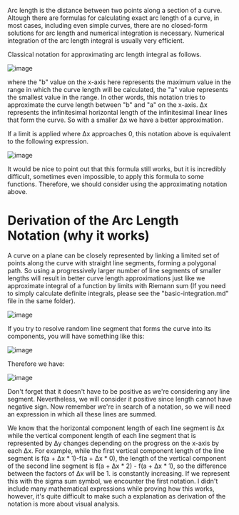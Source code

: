 Arc length is the distance between two points along a section of a curve. Altough there are formulas for calculating exact arc length of a curve, in most cases, including even simple curves, there are no closed-form solutions for arc length and numerical integration is necessary. Numerical integration of the arc length integral is usually very efficient.

Classical notation for approximating arc length integral as follows.

![image](https://github.com/user-attachments/assets/5897185b-929b-4df5-a2c9-f92dfd6969dd)

where the "b" value on the x-axis here represents the maximum value in the range in which the curve length will be calculated, the "a" value represents the smallest value in the range. In other words, this notation tries to approximate the curve length between "b" and "a" on the x-axis. Δx represents the infinitesimal horizontal length of the infinitesimal linear lines that form the curve. So with a smaller Δx we have a better approximation.

If a limit is applied where Δx approaches 0, this notation above is equivalent to the following expression.

![image](https://github.com/user-attachments/assets/07fb3d88-ce59-4cfc-9d28-034ebdb2aaa5)

It would be nice to point out that this formula still works, but it is incredibly difficult, sometimes even impossible, to apply this formula to some functions.
Therefore, we should consider using the approximating notation above.

# Derivation of the Arc Length Notation (why it works)
A curve on a plane can be closely represented by linking a limited set of points along the curve with straight line segments, forming a polygonal path.
So using a progressively larger number of line segments of smaller lengths will result in better curve length approximations just like we approximate integral of a function by limits with Riemann sum (If you need to simply calculate definite integrals, please see the "basic-integration.md" file in the same folder).

![image](https://github.com/user-attachments/assets/b8ea9b8a-c52e-4cef-b41a-27951cf72182)

If you try to resolve random line segment that forms the curve into its components, you will have something like this:

![image](https://github.com/user-attachments/assets/248e22c9-816b-4a83-87e2-3d9ad5e3ffd6)

Therefore we have:

![image](https://github.com/user-attachments/assets/3364facc-21aa-4e0c-a5c4-c5ff4fbcf218)


Don't forget that it doesn't have to be positive as we're considering any line segment. Nevertheless, we will consider it positive since length cannot have negative sign.
Now remember we're in search of a notation, so we will need an expression in which all these lines are summed.

We know that the horizontal component length of each line segment is Δx while the vertical component length of each line segment that is represented by Δy changes depending on the progress on the x-axis by each Δx. For example, while the first vertical component length of the line segment is f(a + Δx * 1)-f(a + Δx * 0), the length of the vertical component of the second line segment is f(a + Δx * 2) - f(a + Δx * 1), so the difference between the factors of Δx will be 1. is constantly increasing. If we represent this with the sigma sum symbol, we encounter the first notation. I didn't include many mathematical expressions while proving how this works, however, it's quite difficult to make such a explanation as derivation of the notation is more about visual analysis.



